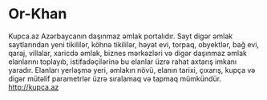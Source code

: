 # Or-Khan
Kupca.az Azərbaycanın daşınmaz əmlak portalıdır. Sayt digər əmlak saytlarından yeni tikililər, köhnə tikililər, həyət evi, torpaq, obyektlər, bağ evi, qaraj, villalar, xaricdə əmlak, biznes mərkəzləri və digər daşınmaz əmlak elanlarını toplayıb, istifadəçilərinə bu elanlar üzrə rahat axtarış imkanı yaradır. Elanları yerləşmə yeri, əmlakın növü, elanın tarixi, çıxarış, kupça və digər mütəlif parametrlər üzrə sıralamaq və tapmaq mümkündür. http://kupca.az 
